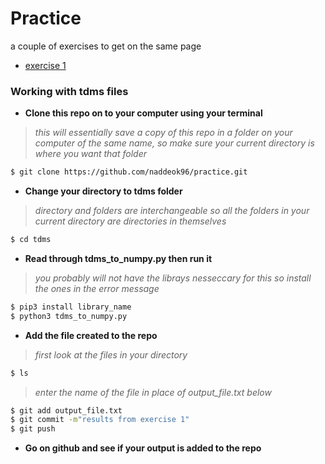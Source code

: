 # Practice
a couple of exercises to get on the same page


* [exercise 1](#working-with-tdms-files)

### Working with tdms files
- **Clone this repo on to your computer using your terminal**
> *this will essentially save a copy of this repo in a folder on your computer of
> the same name, so make sure your current directory is where you want that folder*
```sh
$ git clone https://github.com/naddeok96/practice.git
```

- **Change your directory to tdms folder**
> *directory and folders are interchangeable so all the folders in your current directory are directories in themselves*
```sh
$ cd tdms
```

- **Read through tdms_to_numpy.py then run it**
> *you probably will not have the librays nesseccary for this so install the ones in the error message*

```sh
$ pip3 install library_name
$ python3 tdms_to_numpy.py
```
- **Add the file created to the repo**
> *first look at the files in your directory*
```sh
$ ls
```
> *enter the name of the file in place of output_file.txt below*
```sh
$ git add output_file.txt
$ git commit -m"results from exercise 1"
$ git push
```
- **Go on github and see if your output is added to the repo**
